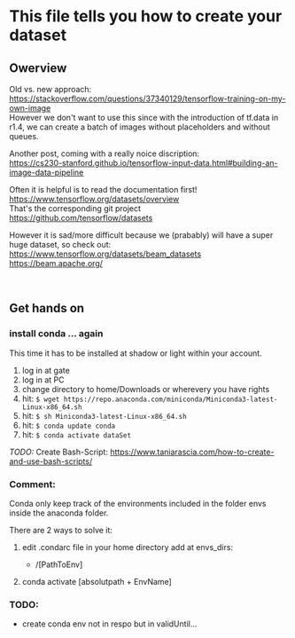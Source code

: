 # This file tells you how to create your dataset

## Owerview  

Old vs. new approach:</br>
https://stackoverflow.com/questions/37340129/tensorflow-training-on-my-own-image </br>
However we don't want to use this since with the introduction of tf.data in r1.4, we can create a batch of images without placeholders and without queues.

Another post, coming with a really noice discription: </br>
https://cs230-stanford.github.io/tensorflow-input-data.html#building-an-image-data-pipeline


Often it is helpful is to read the documentation first! </br> https://www.tensorflow.org/datasets/overview </br> That's the corresponding git project </br>
https://github.com/tensorflow/datasets 

However it is sad/more difficult because we (prabably) will have a super huge dataset, so check out: </br>
https://www.tensorflow.org/datasets/beam_datasets </br>
https://beam.apache.org/ 

</br>

## Get hands on

### install conda ... again
This time it has to be installed at shadow or light within your account.
1. log in at gate
2. log in at PC
3. change directory to home/Downloads or wherevery you have rights
3. hit: `$ wget https://repo.anaconda.com/miniconda/Miniconda3-latest-Linux-x86_64.sh`
4. hit: `$ sh Miniconda3-latest-Linux-x86_64.sh` 
5. hit: `$ conda update conda` 
7. hit: `$ conda activate dataSet`

*TODO:* Create Bash-Script: https://www.taniarascia.com/how-to-create-and-use-bash-scripts/ 


### Comment:
Conda only keep track of the environments included in the folder envs inside the anaconda folder. 

There are 2 ways to solve it:
1) edit .condarc file in your home directory
    add at envs_dirs:
    - /[PathToEnv]

2) conda activate [absolutpath + EnvName]

### TODO:
- create conda env not in respo but in validUntil...